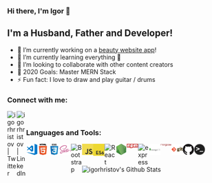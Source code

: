 ### Hi there, I'm Igor  👋

## I'm a Husband, Father and Developer!

-   🔭 I’m currently working on a [beauty website app][website]!
-   🌱 I’m currently learning everything 🤣
-   👯 I’m looking to collaborate with other content creators
-   🥅 2020 Goals: Master MERN Stack
-   ⚡ Fun fact: I love to draw and play guitar / drums

### Connect with me:


[<img align="left" alt="igorhristov | Twitter" width="22px" src="https://cdn.jsdelivr.net/npm/simple-icons@v3/icons/twitter.svg" />][twitter]
[<img align="left" alt="igorhristov | LinkedIn" width="22px" src="https://cdn.jsdelivr.net/npm/simple-icons@v3/icons/linkedin.svg" />][linkedin]


<br />

### Languages and Tools:

<img align="left" alt="Visual Studio Code" width="26px" src="https://raw.githubusercontent.com/github/explore/80688e429a7d4ef2fca1e82350fe8e3517d3494d/topics/visual-studio-code/visual-studio-code.png" />
<img align="left" alt="HTML5" width="26px" src="https://raw.githubusercontent.com/github/explore/80688e429a7d4ef2fca1e82350fe8e3517d3494d/topics/html/html.png" />
<img align="left" alt="css3" width="26px" src="https://raw.githubusercontent.com/github/explore/80688e429a7d4ef2fca1e82350fe8e3517d3494d/topics/css/css.png" />
<img align="left" alt="Sass" width="26px" src="https://raw.githubusercontent.com/github/explore/80688e429a7d4ef2fca1e82350fe8e3517d3494d/topics/sass/sass.png" />
<img align="left" alt="Bootstrap" width="26px" src="https://camo.githubusercontent.com/0e0adf58c74c6e74bb64ece5d0ef4620f4f46915/68747470733a2f2f76352e676574626f6f7473747261702e636f6d2f646f63732f352e302f6173736574732f6272616e642f626f6f7473747261702d6c6f676f2d736861646f772e706e67" />
<img align="left" alt="javascript" width="26px" src="https://raw.githubusercontent.com/github/explore/80688e429a7d4ef2fca1e82350fe8e3517d3494d/topics/javascript/javascript.png" />
<img align="left" alt="ES6" width="26px" src="https://github.com/MarioTerron/logo-images/blob/master/logos/es6.png" />
<img align="left" alt="React" width="26px" src="https://raw.githubusercontent.com/jalbertsr/logo-badge-images/master/img/react_logo.png" />
<img align="left" alt="node.js" width="26px" src="https://raw.githubusercontent.com/github/explore/80688e429a7d4ef2fca1e82350fe8e3517d3494d/topics/nodejs/nodejs.png" />
<img align="left" alt="npm" width="26px" src="https://github.com/MarioTerron/logo-images/blob/master/logos/npm.png" />
<img align="left" alt="express" width="26px" src="https://github.com/MarioTerron/logo-images/blob/master/logos/expressjs.png"/>
<img align="left" alt="MongoDB" width="26px" src="https://raw.githubusercontent.com/github/explore/80688e429a7d4ef2fca1e82350fe8e3517d3494d/topics/mongodb/mongodb.png" />
<img align="left" alt="Mongoose" width="26px" src="https://github.com/MarioTerron/logo-images/blob/master/logos/mongoose.png" />
<img align="left" alt="git" width="26px" src="https://raw.githubusercontent.com/github/explore/80688e429a7d4ef2fca1e82350fe8e3517d3494d/topics/git/git.png" />
<img align="left" alt="GitHub" width="26px" src="https://raw.githubusercontent.com/github/explore/78df643247d429f6cc873026c0622819ad797942/topics/github/github.png" />
<img align="left" alt="html5" width="26px" src="https://raw.githubusercontent.com/github/explore/80688e429a7d4ef2fca1e82350fe8e3517d3494d/topics/terminal/terminal.png" />


<br />
<br />


<img align="left" alt="igorhristov's Github Stats" src="https://github-readme-stats.vercel.app/api?username=igorhristov&show_icons=true&hide_border=true" />

[website]: https://igorhristov.github.io/RitualBeauty/
[twitter]: https://twitter.com/Igor_Hristov_
[youtube]: https://youtube.com/
[instagram]: https://instagram.com/
[linkedin]: https://www.linkedin.com/in/igor-hristov/
